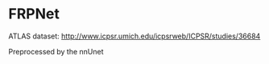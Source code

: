 # FRPNet

ATLAS dataset: http://www.icpsr.umich.edu/icpsrweb/ICPSR/studies/36684 

Preprocessed by the nnUnet

